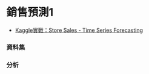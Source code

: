 # 銷售預測1
- [Kaggle實戰：Store Sales - Time Series Forecasting](https://github.com/NasdormML/Store_Sales_Forecasting)

### 資料集

### 分析
